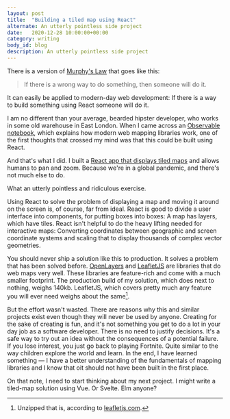 ```yaml
---
layout: post
title:  "Building a tiled map using React"
alternate: An utterly pointless side project
date:   2020-12-28 10:00:00+00:00
category: writing
body_id: blog
description: An utterly pointless side project
---
```


There is a version of [Murphy's Law](https://en.wikipedia.org/wiki/Murphy%27s_law) that goes like this: 

> If there is a wrong way to do something, then someone will do it.

It can easily be applied to modern-day web development: If there is a way to build something using React someone will do it. 

I am no different than your average, bearded hipster developer, who works in some old warehouse in East London. When I came across an [Observable notebook](https://observablehq.com/@mourner/simple-web-map), which explains how modern web mapping libraries work, one of the first thoughts that crossed my mind was that this could be built using React. 

And that's what I did. I built a [React app that displays tiled maps](https://github.com/oliverroick/react-tile-map) and allows humans to pan and zoom. Because we're in a global pandemic, and there's not much else to do. 

What an utterly pointless and ridiculous exercise. 

Using React to solve the problem of displaying a map and moving it around on the screen is, of course, far from ideal. React is good to divide a user interface into components, for putting boxes into boxes: A map has layers, which have tiles. React isn't helpful to do the heavy lifting needed for interactive maps: Converting coordinates between geographic and screen coordinate systems and scaling that to display thousands of complex vector geometries. 

You should never ship a solution like this to production. It solves a problem that has been solved before. [OpenLayers](https://openlayers.org/) and [LeafletJS](https://leafletjs.com/) are libraries that do web maps very well. These libraries are feature-rich and come with a much smaller footprint. The production build of my solution, which does next to nothing, weighs 140kb. LeafletJS, which covers pretty much any feature you will ever need weighs about the same[^1]. 

But the effort wasn't wasted. There are reasons why this and similar projects exist even though they will never be used by anyone. Creating for the sake of creating is fun, and it's not something you get to do a lot in your day job as a software developer. There is no need to justify decisions. It's a safe way to try out an idea without the consequences of a potential failure. If you lose interest, you just go back to playing Fortnite. Quite similar to the way children explore the world and learn. In the end, I have learned something — I have a better understanding of the fundamentals of mapping libraries and I know that oit should not have been built in the first place. 

On that note, I need to start thinking about my next project. I might write a tiled-map solution using Vue. Or Svelte. Elm anyone?

[^1]: Unzipped that is, according to [leafletjs.com](https://leafletjs.com/).
